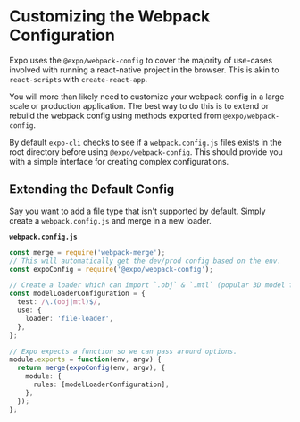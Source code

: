 # Customizing the Webpack Configuration

Expo uses the `@expo/webpack-config` to cover the majority of use-cases involved with running a react-native project in the browser. This is akin to `react-scripts` with `create-react-app`.

You will more than likely need to customize your webpack config in a large scale or production application. The best way to do this is to extend or rebuild the webpack config using methods exported from `@expo/webpack-config`.

By default `expo-cli` checks to see if a `webpack.config.js` files exists in the root directory before using `@expo/webpack-config`. This should provide you with a simple interface for creating complex configurations.

## Extending the Default Config

Say you want to add a file type that isn't supported by default.
Simply create a `webpack.config.js` and merge in a new loader.

**`webpack.config.js`**

```ts
const merge = require('webpack-merge');
// This will automatically get the dev/prod config based on the env.
const expoConfig = require('@expo/webpack-config');

// Create a loader which can import `.obj` & `.mtl` (popular 3D model files (not popular enough to be part of the default config though... 😏))
const modelLoaderConfiguration = {
  test: /\.(obj|mtl)$/,
  use: {
    loader: 'file-loader',
  },
};

// Expo expects a function so we can pass around options.
module.exports = function(env, argv) {
  return merge(expoConfig(env, argv), {
    module: {
      rules: [modelLoaderConfiguration],
    },
  });
};
```
